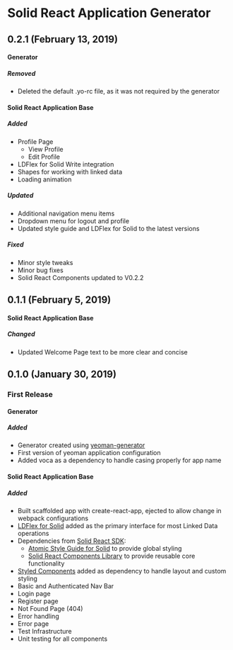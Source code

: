 # Solid React Application Generator

## 0.2.1 (February 13, 2019)

#### Generator

##### Removed

- Deleted the default .yo-rc file, as it was not required by the generator

#### Solid React Application Base

##### Added

- Profile Page
  - View Profile
  - Edit Profile
- LDFlex for Solid Write integration
- Shapes for working with linked data
- Loading animation

##### Updated

- Additional navigation menu items
- Dropdown menu for logout and profile
- Updated style guide and LDFlex for Solid to the latest versions

##### Fixed

- Minor style tweaks
- Minor bug fixes
- Solid React Components updated to V0.2.2

## 0.1.1 (February 5, 2019)

#### Solid React Application Base

##### Changed

- Updated Welcome Page text to be more clear and concise

## 0.1.0 (January 30, 2019)

### First Release

#### Generator

##### Added

- Generator created using [yeoman-generator](https://github.com/yeoman/generator-generator)
- First version of yeoman application configuration
- Added voca as a dependency to handle casing properly for app name

#### Solid React Application Base

##### Added

- Built scaffolded app with create-react-app, ejected to allow change in webpack configurations
- [LDFlex for Solid](https://github.com/solid/query-ldflex) added as the primary interface for most Linked Data operations
- Dependencies from [Solid React SDK](https://github.com/inrupt-inc/solid-react-sdk):
  - [Atomic Style Guide for Solid](https://github.com/Inrupt-inc/inrupt-atomic-styleguide) to provide global styling
  - [Solid React Components Library](https://github.com/Inrupt-inc/solid-react-components) to provide reusable core functionality
- [Styled Components](https://www.styled-components.com/) added as dependency to handle layout and custom styling
- Basic and Authenticated Nav Bar
- Login page
- Register page
- Not Found Page (404)
- Error handling
- Error page
- Test Infrastructure
- Unit testing for all components
